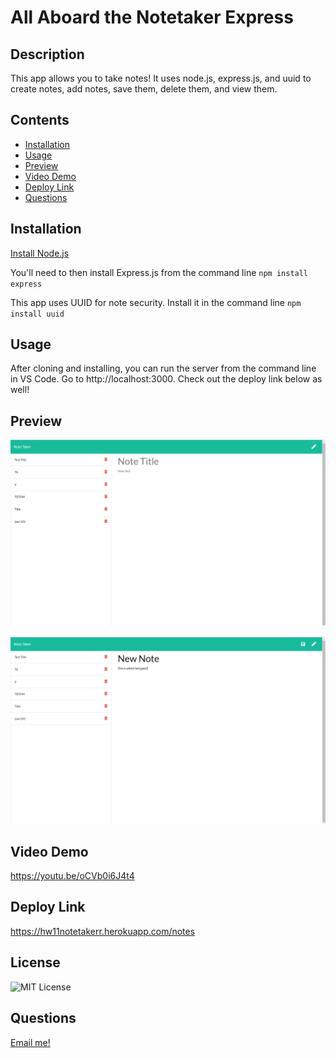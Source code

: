 # All Aboard the Notetaker Express

## Description

This app allows you to take notes! It uses node.js, express.js, and uuid to create  notes, add notes, save them, delete them, and view them.

## Contents
* [Installation](#Installation)
* [Usage](#Usage)
* [Preview](#Preview)
* [Video Demo](#VideoDemo)
* [Deploy Link](#DeployLink)
* [Questions](#Questions)

## Installation

[Install Node.js](https://phoenixnap.com/kb/install-node-js-npm-on-windows)

You'll need to then install Express.js from the command line ```npm install express```

This app uses UUID for note security. Install it in the command line ```npm install uuid```

## Usage

After cloning and installing, you can run the server from the command line in VS Code. Go to http://localhost:3000. Check out the deploy link below as well!

## Preview 

![Blank Note](assets/Notetaker_Preview.JPG)

![New Note](assets/Notetaker_Preview_2.JPG)

## Video Demo 

https://youtu.be/oCVb0i6J4t4 

## Deploy Link

https://hw11notetakerr.herokuapp.com/notes

## License 
![MIT License](https://img.shields.io/badge/license-MIT-green)

## Questions

[Email me!](mailto:josephtoups95@gmail.com)



